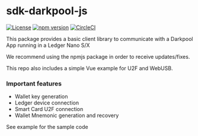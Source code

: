 # sdk-darkpool-js

[![License](https://img.shields.io/badge/License-Apache%202.0-blue.svg)](https://opensource.org/licenses/Apache-2.0)
[![npm version](https://badge.fury.io/js/ledger-darkpool-js.svg)](https://badge.fury.io/js/ledger-darkpool-js)
[![CircleCI](https://circleci.com/gh/ZondaX/ledger-darkpool-js/tree/master.svg?style=shield)](https://circleci.com/gh/terra-project/ledger-darkpool-js/tree/master)

This package provides a basic client library to communicate with a Darkpool App running in a Ledger Nano S/X

We recommend using the npmjs package in order to receive updates/fixes.

This repo also includes a simple Vue example for U2F and WebUSB.

### Important features
- Wallet key generation
- Ledger device connection
- Smart Card U2F connection
- Wallet Mnemonic generation and recovery


See example for the sample code
